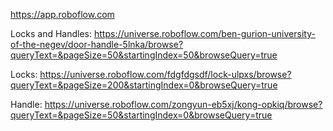 https://app.roboflow.com

Locks and Handles:
https://universe.roboflow.com/ben-gurion-university-of-the-negev/door-handle-5lnka/browse?queryText=&pageSize=50&startingIndex=50&browseQuery=true

Locks:
https://universe.roboflow.com/fdgfdgsdf/lock-ulpxs/browse?queryText=&pageSize=200&startingIndex=0&browseQuery=true

Handle:
https://universe.roboflow.com/zongyun-eb5xj/kong-opkiq/browse?queryText=&pageSize=50&startingIndex=0&browseQuery=true
